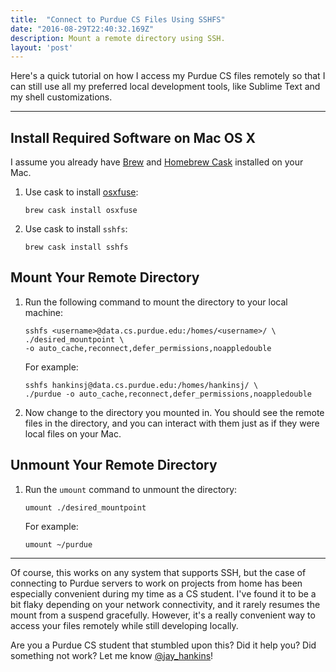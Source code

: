 ```yaml
---
title:  "Connect to Purdue CS Files Using SSHFS"
date: "2016-08-29T22:40:32.169Z"
description: Mount a remote directory using SSH.
layout: 'post'
---
```


Here's a quick tutorial on how I access my Purdue CS files remotely so that I can still use all my preferred local development tools, like Sublime Text and my shell customizations.

---

## Install Required Software on Mac OS X
I assume you already have [Brew][] and [Homebrew Cask][] installed on your Mac.

1. Use cask to install [osxfuse][]:

   ```
   brew cask install osxfuse
   ```
2. Use cask to install `sshfs`:

   ```
   brew cask install sshfs
   ```

## Mount Your Remote Directory
1. Run the following command to mount the directory to your local machine:

   ```
   sshfs <username>@data.cs.purdue.edu:/homes/<username>/ \
   ./desired_mountpoint \
   -o auto_cache,reconnect,defer_permissions,noappledouble
   ```

   For example:

   ```
   sshfs hankinsj@data.cs.purdue.edu:/homes/hankinsj/ \
   ./purdue -o auto_cache,reconnect,defer_permissions,noappledouble
   ```

2. Now change to the directory you mounted in. You should see the remote files in the directory, and you can interact with them just as if they were local files on your Mac.

## Unmount Your Remote Directory
1. Run the `umount` command to unmount the directory:

   ```
   umount ./desired_mountpoint
   ```


   For example:

   ```
   umount ~/purdue
   ```

---

Of course, this works on any system that supports SSH, but the case of connecting to Purdue servers to work on projects from home has been especially convenient during my time as a CS student. I've found it to be a bit flaky depending on your network connectivity, and it rarely resumes the mount from a suspend gracefully. However, it's a really convenient way to access your files remotely while still developing locally.

Are you a Purdue CS student that stumbled upon this? Did it help you? Did something not work? Let me know [@jay_hankins](//twitter.com/jay_hankins)!


[brew]: http://brew.sh/ "Brew Website"
[homebrew cask]: https://caskroom.github.io/ "Homebrew Cask Website"
[osxfuse]: https://osxfuse.github.io/ "FUSE for OS X"
